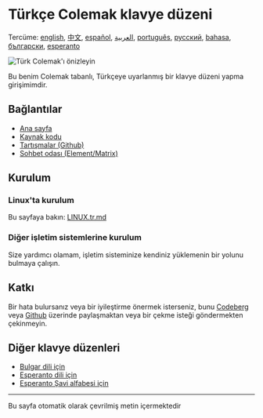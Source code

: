 # Türkçe Colemak klavye düzeni

Tercüme: [english](README.md), [中文](README.zh-CN.md), [español](README.es.md), [العربية](README.ar.md), [português](README.pt.md), [русский](README.ru.md), [bahasa](README.id.md), [български](README.bg.md), [esperanto](README.eo.md)

![Türk Colemak'ı önizleyin](./media/preview.png)

Bu benim Colemak tabanlı, Türkçeye uyarlanmış bir klavye düzeni yapma girişimimdir.

## Bağlantılar

* [Ana sayfa](https://salif.github.io/colemak-tr/)
* [Kaynak kodu](https://codeberg.org/salif/colemak-tr)
* [Tartışmalar (Github)](https://github.com/salif/colemak-tr/discussions)
* [Sohbet odası (Element/Matrix)](https://matrix.to/#/#salif-colemak:mozilla.org)

## Kurulum

### Linux'ta kurulum

Bu sayfaya bakın: [LINUX.tr.md](./LINUX.tr.md)

### Diğer işletim sistemlerine kurulum

Size yardımcı olamam, işletim sisteminize kendiniz yüklemenin bir yolunu bulmaya çalışın.

## Katkı

Bir hata bulursanız veya bir iyileştirme önermek isterseniz, bunu [Codeberg] veya [Github] üzerinde paylaşmaktan veya bir çekme isteği göndermekten çekinmeyin.

[Github]: https://github.com/salif/colemak-tr/discussions
[Codeberg]: https://codeberg.org/salif/colemak-tr/issues

## Diğer klavye düzenleri

* [Bulgar dili için](https://salif.github.io/colemak-bg/)
* [Esperanto dili için](https://salif.github.io/colemak-eo/)
* [Esperanto Şavi alfabesi için](https://salif.github.io/shaw-eo/)

---

Bu sayfa otomatik olarak çevrilmiş metin içermektedir
